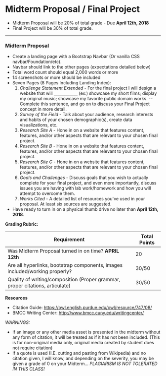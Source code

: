 # Midterm Proposal / Final Project

* Midterm Proposal will be 20% of total grade - Due **April 12th, 2018**
* Final Project will be 30% of total grade.

---

### Midterm Proposal

* Create a landing page with a Bootstrap Navbar (Or vanilla CSS navbar/Foundation/etc).
* Navbar should link to the other pages (expectations detailed below)
* Total word count should equal 2,000 words or more
* 14 screenshots or more should be included
* Seven Pages (8 Pages Including Landing Index):
  1. *Challenge Statement Extended* -
  For the final project I will design a website that will ____________ (ex:)
  showcase my short films; display my original music; showcase my favorite
  public domain works. -- Complete this sentence, and go on to discuss your
  Final Project concept in more detail.
  2. *Survey of the Field* - Talk about your audience, research interests and
  habits of your chosen demographic(s), create data visualizations, etc.
  3. *Research Site A* - Hone in on a website that features content, features,
  and/or other aspects that are relevant to your chosen final project.
  4. *Research Site B* - Hone in on a website that features content, features,
  and/or other aspects that are relevant to your chosen final project.
  5. *Research Site C* - Hone in on a website that features content, features,
  and/or other aspects that are relevant to your chosen final project.
  6. *Goals and Challenges* - Discuss goals that you wish to actually complete
  for your final project, and even more importantly, discuss issues you are having
  with lab work/homework and how you will attempt to overcome them.
  7. *Works Cited* - A detailed list of resources you've used in your proposal.
  At least six sources are suggested.
* Have ready to turn in on a physical thumb drive no later than **April 12th, 2018**.

**Grading Rubric:**

| Requirement                                                                   | Total Points |
| ----------------------------------------------------------------------------- | ------------ |
| Was Midterm Proposal turned in on time? **APRIL 12th**                        | 20           |
| Are all hyperlinks, bootstrap components, images included/working properly?   | 30/50        |
| Quality of writing/composition (Proper grammar, proper citations, articulate) | 30/50        |


**Resources**

* Citation Guide: https://owl.english.purdue.edu/owl/resource/747/08/
* BMCC Writing Center: http://www.bmcc.cuny.edu/writingcenter/

*WARNINGS:*
* If an image or any other media asset is presented in the midterm without any form
of citation, it will be treated as if it has not been included. (This is for non-original media only, original media created by student does not require citation)
* If a quote is used (I.E. cutting and pasting from Wikipedia) and no citation given, I
will know, and depending on the severity, you may be given a grade of 0 on your Midterm... *PLAGIARISM IS NOT TOLERATED IN THIS CLASS!*
